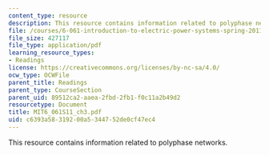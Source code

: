 ```yaml
---
content_type: resource
description: This resource contains information related to polyphase networks.
file: /courses/6-061-introduction-to-electric-power-systems-spring-2011/c6393a58319200a5344752de0cf47ec4_MIT6_061S11_ch3.pdf
file_size: 427117
file_type: application/pdf
learning_resource_types:
- Readings
license: https://creativecommons.org/licenses/by-nc-sa/4.0/
ocw_type: OCWFile
parent_title: Readings
parent_type: CourseSection
parent_uid: 89512ca2-aaea-2fbd-2fb1-f0c11a2b49d2
resourcetype: Document
title: MIT6_061S11_ch3.pdf
uid: c6393a58-3192-00a5-3447-52de0cf47ec4
---
```

This resource contains information related to polyphase networks.